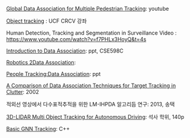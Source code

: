 

[Global Data Association for Multiple Pedestrian Tracking](https://www.youtube.com/watch?v=SgRSniLdpwk): youtube 

[Object tracking](https://www.youtube.com/watch?v=liFAVoff9nM) : UCF CRCV 강좌 

Human Detection, Tracking and Segmentation in Surveillance Video : https://www.youtube.com/watch?v=f7PHLx3HoyQ&t=4s

[Introduction to Data Association](http://www.cse.psu.edu/~rtc12/CSE598C/datassocPart1.pdf): ppt, CSE598C


[Robotics 2Data Association](http://ais.informatik.uni-freiburg.de/teaching/ws09/robotics2/pdfs/rob2-11-dataassociation.pdf): 


[People Tracking:Data Association](http://luthuli.cs.uiuc.edu/~daf/tutorials/activity/data_association.pdf): ppt


[A Comparison of Data Association Techniques for Target Tracking in Clutter](https://pdfs.semanticscholar.org/c0d2/b5c5b6c8224688e47cd842db5693cc479548.pdf): 2002

적외선 영상에서 다수표적추적을 위한 LM-IHPDA 알고리듬 연구: 2013, 송택

[3D-LIDAR Multi Object Tracking for Autonomous Driving](https://www.slideshare.net/adioshun/3dlidar-multi-object-tracking-for-autonomous-driving-111277160?qid=aa9596e3-5121-4eb1-bd53-89565da2c368&v=&b=&from_search=2): 석사 학위, 140p


[Basic GNN Tracking](https://github.com/fbaeuerlein/BasicGNNTracking): C++